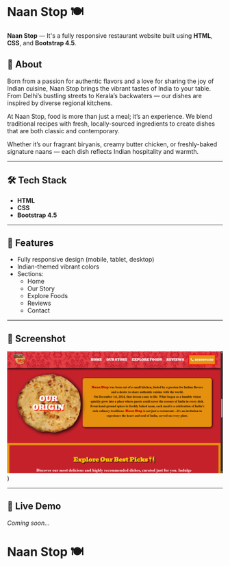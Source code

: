# Naan Stop 🍽️

**Naan Stop** — It's a fully responsive restaurant website built using **HTML**, **CSS**, and **Bootstrap 4.5**.

## 📜 About
Born from a passion for authentic flavors and a love for sharing the joy of Indian cuisine, Naan Stop brings the vibrant tastes of India to your table. From Delhi’s bustling streets to Kerala’s backwaters — our dishes are inspired by diverse regional kitchens.

At Naan Stop, food is more than just a meal; it’s an experience. We blend traditional recipes with fresh, locally-sourced ingredients to create dishes that are both classic and contemporary.

Whether it’s our fragrant biryanis, creamy butter chicken, or freshly-baked signature naans — each dish reflects Indian hospitality and warmth.

---

## 🛠️ Tech Stack
- **HTML**
- **CSS**
- **Bootstrap 4.5**

---

## 📱 Features
- Fully responsive design (mobile, tablet, desktop)
- Indian-themed vibrant colors
- Sections:
  - Home
  - Our Story
  - Explore Foods
  - Reviews
  - Contact
---

## 📸 Screenshot
![Restaurant Screenshot](https://github.com/being-basu/restaurant-website/blob/main/Restaurant%20Website/images/restro%20SS.png)) <!-- Replace with your actual screenshot filename -->

---

## 🚀 Live Demo
*Coming soon...*
# Naan Stop 🍽️


